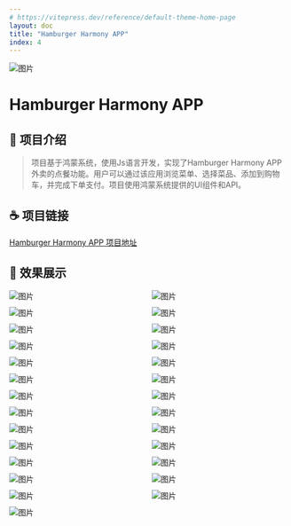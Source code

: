 ```yaml
---
# https://vitepress.dev/reference/default-theme-home-page
layout: doc
title: "Hamburger Harmony APP"
index: 4
---
```

 
<img alt="图片" src="./assets/Hamburger Harmony APP/icon.png" class="!border-none w-10rem h-10rem mx-a mb-8" />

<!-- 公开仓库 -->
<PublicResource author="KiWi233333" repo-url="McDonalds-Harmonry-Js" />

# Hamburger Harmony APP

## 🎈 项目介绍

> 项目基于鸿蒙系统，使用Js语言开发，实现了Hamburger Harmony APP外卖的点餐功能。用户可以通过该应用浏览菜单、选择菜品、添加到购物车，并完成下单支付。项目使用鸿蒙系统提供的UI组件和API。

## ☕ 项目链接

[Hamburger Harmony APP 项目地址](https://github.com/KiWi233333/McDonalds-Harmonry-Js)

## 📸 效果展示

<div class="img-list">
<img alt="图片" src="./assets/Hamburger Harmony APP/0.1 开屏.png" />
<img alt="图片" src="./assets/Hamburger Harmony APP/0.5 主页.png" />
<img alt="图片" src="./assets/Hamburger Harmony APP/1.1 下单流程.png" />
<img alt="图片" src="./assets/Hamburger Harmony APP/1.1 下单流程2.png" />
<img alt="图片" src="./assets/Hamburger Harmony APP/1.1 下单流程3.png" />
<img alt="图片" src="./assets/Hamburger Harmony APP/1.1 下单流程4.png" />
<img alt="图片" src="./assets/Hamburger Harmony APP/1.1 下单流程5.png" />
<img alt="图片" src="./assets/Hamburger Harmony APP/1.1 下单流程6.png" />
<img alt="图片" src="./assets/Hamburger Harmony APP/1.1 下单流程21.png" />
<img alt="图片" src="./assets/Hamburger Harmony APP/2.1 未登录订单.png" />
<img alt="图片" src="./assets/Hamburger Harmony APP/2.2 登录订单 确认操作.png" />
<img alt="图片" src="./assets/Hamburger Harmony APP/2.2 登录订单.png" />
<img alt="图片" src="./assets/Hamburger Harmony APP/2.2.1 已评价订单.png" />
<img alt="图片" src="./assets/Hamburger Harmony APP/2.2.2 评论订单 操作.png" />
<img alt="图片" src="./assets/Hamburger Harmony APP/2.2.2 评论订单1 操作.png" />
<img alt="图片" src="./assets/Hamburger Harmony APP/2.2.2 评论订单2 操作.png" />
<img alt="图片" src="./assets/Hamburger Harmony APP/2.2.2 评论订单3 操作.png" />
<img alt="图片" src="./assets/Hamburger Harmony APP/2.社区.png" />
<img alt="图片" src="./assets/Hamburger Harmony APP/3.1 未登录个人.png" />
<img alt="图片" src="./assets/Hamburger Harmony APP/3.2 登录个人.png" />
<img alt="图片" src="./assets/Hamburger Harmony APP/3.2 登录个人2.png" />
<img alt="图片" src="./assets/Hamburger Harmony APP/3.3 个人钱包.png" />
<img alt="图片" src="./assets/Hamburger Harmony APP/3.4 卡包.png" />
<img alt="图片" src="./assets/Hamburger Harmony APP/3.5 个人信息.png" />
<img alt="图片" src="./assets/Hamburger Harmony APP/3.6 地址.png" />
<img alt="图片" src="./assets/Hamburger Harmony APP/4. 登录.png" />
<img alt="图片" src="./assets/Hamburger Harmony APP/4.2 注册.png" />
</div>

<style scoped>
  .img-list {
    display: grid;
    flex-wrap: wrap;
    grid-template-columns: repeat(auto-fit, minmax(200px, 1fr)); /* 自动适应列数 */
    grid-gap: 10px; /* 图片之间的间距 */
  }
</style>
